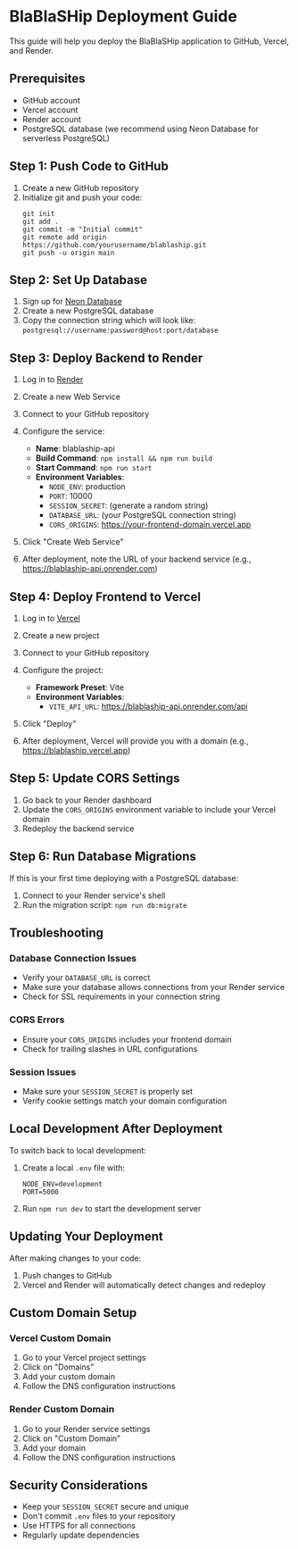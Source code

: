 # BlaBlaSHip Deployment Guide

This guide will help you deploy the BlaBlaSHip application to GitHub, Vercel, and Render.

## Prerequisites

- GitHub account
- Vercel account
- Render account
- PostgreSQL database (we recommend using Neon Database for serverless PostgreSQL)

## Step 1: Push Code to GitHub

1. Create a new GitHub repository
2. Initialize git and push your code:
   ```
   git init
   git add .
   git commit -m "Initial commit"
   git remote add origin https://github.com/yourusername/blablaship.git
   git push -u origin main
   ```

## Step 2: Set Up Database

1. Sign up for [Neon Database](https://neon.tech/)
2. Create a new PostgreSQL database
3. Copy the connection string which will look like: `postgresql://username:password@host:port/database`

## Step 3: Deploy Backend to Render

1. Log in to [Render](https://render.com/)
2. Create a new Web Service
3. Connect to your GitHub repository
4. Configure the service:
   - **Name**: blablaship-api
   - **Build Command**: `npm install && npm run build`
   - **Start Command**: `npm run start`
   - **Environment Variables**:
     - `NODE_ENV`: production
     - `PORT`: 10000
     - `SESSION_SECRET`: (generate a random string)
     - `DATABASE_URL`: (your PostgreSQL connection string)
     - `CORS_ORIGINS`: https://your-frontend-domain.vercel.app

5. Click "Create Web Service"
6. After deployment, note the URL of your backend service (e.g., https://blablaship-api.onrender.com)

## Step 4: Deploy Frontend to Vercel

1. Log in to [Vercel](https://vercel.com/)
2. Create a new project
3. Connect to your GitHub repository
4. Configure the project:
   - **Framework Preset**: Vite
   - **Environment Variables**:
     - `VITE_API_URL`: https://blablaship-api.onrender.com/api

5. Click "Deploy"
6. After deployment, Vercel will provide you with a domain (e.g., https://blablaship.vercel.app)

## Step 5: Update CORS Settings

1. Go back to your Render dashboard
2. Update the `CORS_ORIGINS` environment variable to include your Vercel domain
3. Redeploy the backend service

## Step 6: Run Database Migrations

If this is your first time deploying with a PostgreSQL database:

1. Connect to your Render service's shell
2. Run the migration script: `npm run db:migrate`

## Troubleshooting

### Database Connection Issues

- Verify your `DATABASE_URL` is correct
- Make sure your database allows connections from your Render service
- Check for SSL requirements in your connection string

### CORS Errors

- Ensure your `CORS_ORIGINS` includes your frontend domain
- Check for trailing slashes in URL configurations

### Session Issues

- Make sure your `SESSION_SECRET` is properly set
- Verify cookie settings match your domain configuration

## Local Development After Deployment

To switch back to local development:

1. Create a local `.env` file with:
   ```
   NODE_ENV=development
   PORT=5000
   ```

2. Run `npm run dev` to start the development server

## Updating Your Deployment

After making changes to your code:

1. Push changes to GitHub
2. Vercel and Render will automatically detect changes and redeploy

## Custom Domain Setup

### Vercel Custom Domain

1. Go to your Vercel project settings
2. Click on "Domains"
3. Add your custom domain
4. Follow the DNS configuration instructions

### Render Custom Domain

1. Go to your Render service settings
2. Click on "Custom Domain"
3. Add your domain
4. Follow the DNS configuration instructions

## Security Considerations

- Keep your `SESSION_SECRET` secure and unique
- Don't commit `.env` files to your repository
- Use HTTPS for all connections
- Regularly update dependencies